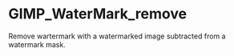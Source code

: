 # GIMP_WaterMark_remove
Remove wartermark with a watermarked image subtracted from a watermark mask.
